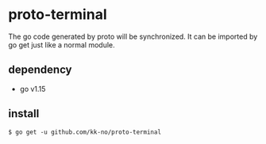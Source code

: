 # proto-terminal

The go code generated by proto will be synchronized.
It can be imported by go get just like a normal module.

## dependency

* go v1.15

## install

```shell script
$ go get -u github.com/kk-no/proto-terminal
```